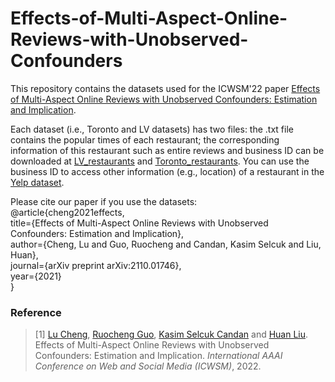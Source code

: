 # Effects-of-Multi-Aspect-Online-Reviews-with-Unobserved-Confounders
This repository contains the datasets used for the ICWSM'22 paper [Effects of Multi-Aspect Online Reviews with Unobserved Confounders: Estimation and Implication](https://arxiv.org/pdf/2110.01746.pdf).

Each dataset (i.e., Toronto and LV datasets) has two files: the .txt file contains the popular times of each restaurant; the corresponding information of this restaurant such as entire reviews and business ID can be downloaded at [LV_restaurants](https://drive.google.com/file/d/11YUQZAmRP_ydgGt4sAs5pA-47LGTS7dn/view?usp=sharing) and [Toronto_restaurants](https://drive.google.com/file/d/143jFIcH-ErCW6E7BFG09caAhqUtjGsHi/view?usp=sharing). You can use the business ID to access other information (e.g., location) of a restaurant in the [Yelp dataset](https://www.yelp.com/dataset).

Please cite our paper if you use the datasets:\
@article{cheng2021effects,\
  title={Effects of Multi-Aspect Online Reviews with Unobserved Confounders: Estimation and Implication},\
  author={Cheng, Lu and Guo, Ruocheng and Candan, Kasim Selcuk and Liu, Huan},\
  journal={arXiv preprint arXiv:2110.01746},\
  year={2021}\
}

### Reference
> \[1\] [Lu Cheng](http://www.public.asu.edu/~lcheng35/), [Ruocheng Guo](https://www.public.asu.edu/~rguo12/), [Kasim Selcuk Candan](https://kscandan.site/) and [Huan Liu](http://www.public.asu.edu/~huanliu/). Effects of Multi-Aspect Online Reviews with Unobserved Confounders: Estimation and Implication. *International AAAI Conference on Web and Social Media (ICWSM)*, 2022.

